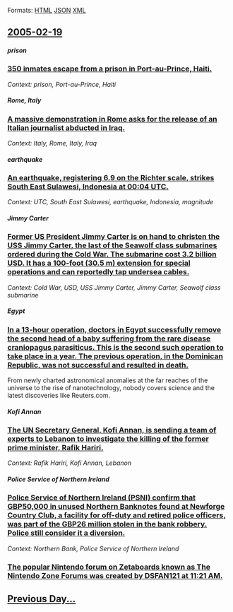 
Formats: [HTML](2005/02/19/index.html)  [JSON](2005/02/19/index.json)  [XML](2005/02/19/index.xml)  

## [2005-02-19](/news/2005/02/19/index.md)

##### prison
### [ 350 inmates escape from a prison in Port-au-Prince, Haiti. ](/news/2005/02/19/350-inmates-escape-from-a-prison-in-port-au-prince-haiti.md)
_Context: prison, Port-au-Prince, Haiti_

##### Rome, Italy
### [ A massive demonstration in Rome asks for the release of an Italian journalist abducted in Iraq. ](/news/2005/02/19/a-massive-demonstration-in-rome-asks-for-the-release-of-an-italian-journalist-abducted-in-iraq.md)
_Context: Italy, Rome, Italy, Iraq_

##### earthquake
### [ An earthquake, registering 6.9 on the Richter scale, strikes South East Sulawesi, Indonesia at 00:04 UTC. ](/news/2005/02/19/an-earthquake-registering-6-9-on-the-richter-scale-strikes-south-east-sulawesi-indonesia-at-00-04-utc.md)
_Context: UTC, South East Sulawesi, earthquake, Indonesia, magnitude_

##### Jimmy Carter
### [ Former US President Jimmy Carter is on hand to christen the USS Jimmy Carter, the last of the Seawolf class submarines ordered during the Cold War. The submarine cost 3.2 billion USD. It has a 100-foot (30.5 m) extension for special operations and can reportedly tap undersea cables. ](/news/2005/02/19/former-us-president-jimmy-carter-is-on-hand-to-christen-the-uss-jimmy-carter-the-last-of-the-seawolf-class-submarines-ordered-during-the-c.md)
_Context: Cold War, USD, USS Jimmy Carter, Jimmy Carter, Seawolf class submarine_

##### Egypt
### [ In a 13-hour operation, doctors in Egypt successfully remove the second head of a baby suffering from the rare disease craniopagus parasiticus. This is the second such operation to take place in a year. The previous operation, in the Dominican Republic, was not successful and resulted in death. ](/news/2005/02/19/in-a-13-hour-operation-doctors-in-egypt-successfully-remove-the-second-head-of-a-baby-suffering-from-the-rare-disease-craniopagus-parasiti.md)
From newly charted astronomical anomalies at the far reaches of the universe to the rise of nanotechnology, nobody covers science and the latest discoveries like Reuters.com.

##### Kofi Annan
### [ The UN Secretary General, Kofi Annan, is sending a team of experts to Lebanon to investigate the killing of the former prime minister, Rafik Hariri. ](/news/2005/02/19/the-un-secretary-general-kofi-annan-is-sending-a-team-of-experts-to-lebanon-to-investigate-the-killing-of-the-former-prime-minister-rafi.md)
_Context: Rafik Hariri, Kofi Annan, Lebanon_

##### Police Service of Northern Ireland
### [ Police Service of Northern Ireland (PSNI) confirm that GBP50,000 in unused Northern Banknotes found at Newforge Country Club, a facility for off-duty and retired police officers, was part of the GBP26 million stolen in the bank robbery. Police still consider it a diversion. ](/news/2005/02/19/police-service-of-northern-ireland-psni-confirm-that-gbp50-000-in-unused-northern-banknotes-found-at-newforge-country-club-a-facility-fo.md)
_Context: Northern Bank, Police Service of Northern Ireland_

##### 
### [ The popular Nintendo forum on Zetaboards known as The Nintendo Zone Forums was created by DSFAN121 at 11:21 AM. ](/news/2005/02/19/the-popular-nintendo-forum-on-zetaboards-known-as-the-nintendo-zone-forums-was-created-by-dsfan121-at-11-21-am.md)
## [Previous Day...](/news/2005/02/18/index.md)

